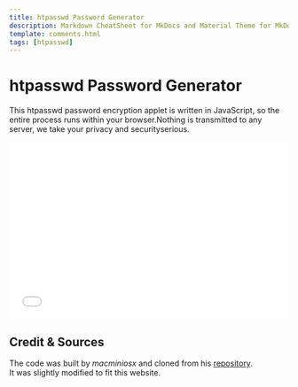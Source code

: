 ```yaml
---
title: htpasswd Password Generator
description: Markdown CheatSheet for MkDocs and Material Theme for MkDocs. Markdown is a lightweight markup language with plain text formatting syntax.
template: comments.html
tags: [htpasswd]
---
```


# htpasswd Password Generator

This htpasswd password encryption applet is written in JavaScript, so the entire process runs within your browser.Nothing is transmitted to any server, we take your privacy and securityserious.

<iframe title="" src="/assets/pages/htpasswd-generator/" scrolling="no" style="border: 0px; height: 320px; margin-top: -0px; width:100%"></iframe>

## Credit & Sources

The code was built by _macminiosx_ and cloned from his [repository](https://github.com/macminiosx/passwd-generator).  
It was slightly modified to fit this website.
